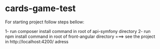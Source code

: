 # cards-game-test
For starting project follow steps bellow: 

1- run composer install command in root of api-symfony directory
2- run npm install command in root of front-angular directory
===> see the project in http://localhost:4200/ adress